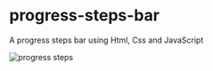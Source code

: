 # progress-steps-bar
A progress steps bar using Html, Css and JavaScript
 
 
 
![progress steps](https://user-images.githubusercontent.com/106573961/198208823-c8a5d483-a55f-4ed7-a3f7-f390268a77f6.png)
